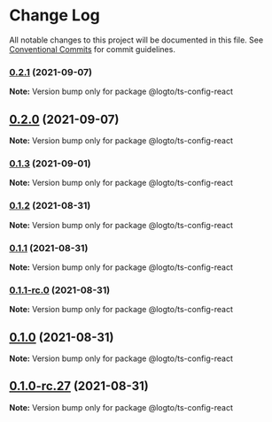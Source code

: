 # Change Log

All notable changes to this project will be documented in this file.
See [Conventional Commits](https://conventionalcommits.org) for commit guidelines.

### [0.2.1](https://github.com/logto-io/config/compare/v0.2.0...v0.2.1) (2021-09-07)

**Note:** Version bump only for package @logto/ts-config-react





## [0.2.0](https://github.com/logto-io/config/compare/v0.1.3...v0.2.0) (2021-09-07)

**Note:** Version bump only for package @logto/ts-config-react





### [0.1.3](https://github.com/logto-io/config/compare/v0.1.2...v0.1.3) (2021-09-01)

**Note:** Version bump only for package @logto/ts-config-react





### [0.1.2](https://github.com/logto-io/config/compare/v0.1.1...v0.1.2) (2021-08-31)

**Note:** Version bump only for package @logto/ts-config-react





### [0.1.1](https://github.com/logto-io/config/compare/v0.1.1-rc.0...v0.1.1) (2021-08-31)

**Note:** Version bump only for package @logto/ts-config-react





### [0.1.1-rc.0](https://github.com/logto-io/config/compare/v0.1.0...v0.1.1-rc.0) (2021-08-31)

**Note:** Version bump only for package @logto/ts-config-react





## [0.1.0](https://github.com/logto-io/config/compare/v0.1.0-rc.27...v0.1.0) (2021-08-31)

**Note:** Version bump only for package @logto/ts-config-react





## [0.1.0-rc.27](https://github.com/logto-io/config/compare/v0.1.0-rc.26...v0.1.0-rc.27) (2021-08-31)

**Note:** Version bump only for package @logto/ts-config-react

